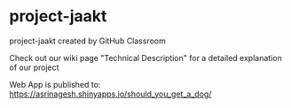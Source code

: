 # project-jaakt
project-jaakt created by GitHub Classroom

Check out our wiki page "Technical Description" for a detailed explanation of our project

Web App is published to: https://asrinagesh.shinyapps.io/should_you_get_a_dog/

